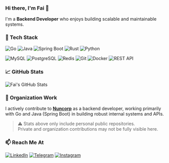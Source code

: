### Hi there, I'm Fai 👋

I'm a **Backend Developer** who enjoys building scalable and maintainable systems.

### 🚀 Tech Stack
![Go](https://img.shields.io/badge/-Go-00ADD8?style=for-the-badge&logo=go&logoColor=white)
![Java](https://img.shields.io/badge/-Java-007396?style=for-the-badge&logo=java&logoColor=white)
![Spring Boot](https://img.shields.io/badge/-Spring%20Boot-6DB33F?style=for-the-badge&logo=spring-boot&logoColor=white)
![Rust](https://img.shields.io/badge/-Rust-000000?style=for-the-badge&logo=rust&logoColor=white)
![Python](https://img.shields.io/badge/-Python-3776AB?style=for-the-badge&logo=python&logoColor=white)

![MySQL](https://img.shields.io/badge/-MySQL-4479A1?style=for-the-badge&logo=mysql&logoColor=white)
![PostgreSQL](https://img.shields.io/badge/-PostgreSQL-336791?style=for-the-badge&logo=postgresql&logoColor=white)
![Redis](https://img.shields.io/badge/-Redis-DC382D?style=for-the-badge&logo=redis&logoColor=white)
![Git](https://img.shields.io/badge/-Git-F05032?style=for-the-badge&logo=git&logoColor=white)
![Docker](https://img.shields.io/badge/-Docker-2496ED?style=for-the-badge&logo=docker&logoColor=white)
![REST API](https://img.shields.io/badge/-REST%20API-6E6E6E?style=for-the-badge&logo=swagger&logoColor=white)

### 📈 GitHub Stats
![Fai's GitHub Stats](https://github-readme-stats.vercel.app/api?username=CallMeRa8&show_icons=true&theme=tokyonight)

### 🏢 Organization Work
I actively contribute to [**Nuncorp**](https://github.com/nuncorp) as a backend developer, working primarily with Go and Java (Spring Boot) in building robust internal systems and APIs.

> ⚠️ Stats above only include personal public repositories.  
> Private and organization contributions may not be fully visible here.

### 📫 Reach Me At

[![LinkedIn](https://img.shields.io/badge/LinkedIn-Faizal%20R.-0077B5?style=flat-square&logo=linkedin)](https://www.linkedin.com/in/faizal-r-2bb43a291)
[![Telegram](https://img.shields.io/badge/Telegram-Fai-2CA5E0?style=flat-square&logo=telegram)](https://t.me/Mawltimore)
[![Instagram](https://img.shields.io/badge/Instagram-Faira-E4405F?style=flat-square&logo=instagram)](https://www.instagram.com/fai_xoxo0)
